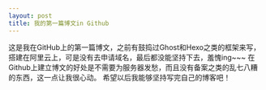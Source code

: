 ```yaml
---
layout: post
title: 我的第一篇博文in Github
---
```


这是我在GitHub上的第一篇博文，之前有鼓捣过Ghost和Hexo之类的框架来写，搭建在阿里云上，可是没有去申请域名，最后都没能坚持下去，羞愧ing~~~
在Github上建立博文的好处是不需要为服务器发愁，而且没有备案之类的乱七八糟的东西，这一点让我很心动。
希望以后我能够坚持写完自己的博客吧！
